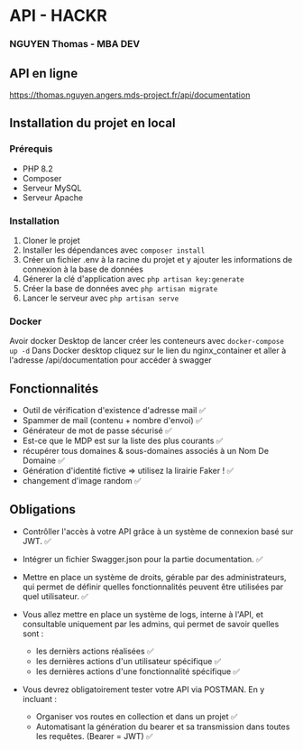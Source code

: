 # API - HACKR
### NGUYEN Thomas - MBA DEV

## API en ligne

https://thomas.nguyen.angers.mds-project.fr/api/documentation


## Installation du projet en local

### Prérequis

- PHP 8.2
- Composer
- Serveur MySQL
- Serveur Apache

### Installation

1. Cloner le projet
2. Installer les dépendances avec ```composer install```
3. Créer un fichier .env à la racine du projet et y ajouter les informations de connexion à la base de données
4. Génerer la clé d'application avec ```php artisan key:generate```
5. Créer la base de données avec ```php artisan migrate```
6. Lancer le serveur avec ```php artisan serve```

### Docker

Avoir docker Desktop de lancer
créer les conteneurs avec ```docker-compose up -d```
Dans Docker desktop cliquez sur le lien du nginx_container et aller à l'adresse /api/documentation pour accéder à swagger

## Fonctionnalités

* Outil de vérification d'existence d'adresse mail ✅
* Spammer de mail (contenu + nombre d'envoi) ✅
* Générateur de mot de passe sécurisé ✅
* Est-ce que le MDP est sur la liste des plus courants ✅
* récupérer tous domaines & sous-domaines associés à un Nom De Domaine ✅
* Génération d'identité fictive => utilisez la lirairie Faker ! ✅
* changement d'image random ✅

## Obligations

* Contrôller l'accès à votre API grâce à un système de connexion basé sur JWT. ✅
* Intégrer un fichier Swagger.json pour la partie documentation. ✅
* Mettre en place un système de droits, gérable par des administrateurs, qui permet de définir quelles fonctionnalités peuvent être utilisées par quel utilisateur. ✅
* Vous allez mettre en place un système de logs, interne à l'API, et consultable uniquement par les admins, qui permet de savoir quelles sont :

  - les dernièrs actions réalisées ✅
  - les dernières actions d'un utilisateur spécifique ✅
  - les dernières actions d'une fonctionnalité spécifique ✅

* Vous devrez obligatoirement tester votre API via POSTMAN. En y incluant :

  - Organiser vos routes en collection et dans un projet ✅
  - Automatisant la génération du bearer et sa transmission dans toutes les requêtes. (Bearer = JWT) ✅

